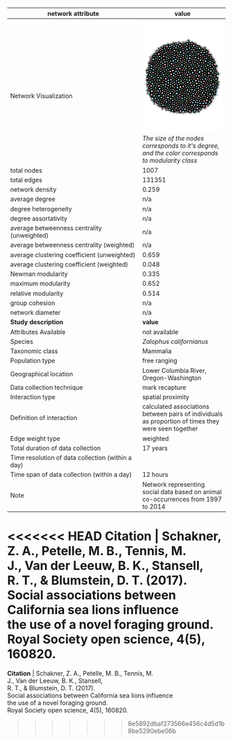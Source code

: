 network attribute|value
---|---
<img width=2500> Network Visualization | ![NetworkImage](/Networks/Network%20Visualizations/sea_lion_shakner.png) *The size of the nodes corresponds to it's degree, and the color corresponds to modularity class*
total nodes|1007
total edges|131351
network density|0.259
average degree|n/a
degree heterogeneity|n/a
degree assortativity|n/a
average betweenness centrality (unweighted)|n/a
average betweenness centrality (weighted)|n/a
average clustering coefficient (unweighted)|0.659
average clustering coefficient (weighted)|0.048
Newman modularity|0.335
maximum modularity|0.652
relative modularity|0.514
group cohesion|n/a
network diameter|n/a
**Study description**|**value**
Attributes Available|not available
Species|*Zalophus californianus*
Taxonomic class|Mammalia
Population type|free ranging
Geographical location|Lower Columbia River, Oregon-Washington
Data collection technique|mark recapture
Interaction type|spatial proximity
Definition of interaction|calculated associations between pairs of individuals as proportion of times they were seen together
Edge weight type|weighted
Total duration of data collection|17 years
Time resolution of data collection (within a day)|
Time span of data collection (within a day)|12 hours
Note|Network representing social data based on animal co-occurrences from 1997 to 2014
<<<<<<< HEAD
**Citation** | Schakner, Z. A., Petelle, M. B., Tennis, M. <br> J., Van der Leeuw, B. K., Stansell, <br> R. T., & Blumstein, D. T. (2017). <br> Social associations between California sea lions influence <br> the use of a novel foraging ground. <br> Royal Society open science, 4(5), 160820.
=======
**Citation** | Schakner, Z. A., Petelle, M. B., Tennis, M. <br> J., Van der Leeuw, B. K., Stansell, <br> R. T., & Blumstein, D. T. (2017). <br> Social associations between California sea lions influence <br> the use of a novel foraging ground. <br> Royal Society open science, 4(5), 160820.
>>>>>>> 8e5892dbaf273566e456c4d5d1b8be5290ebe06b
